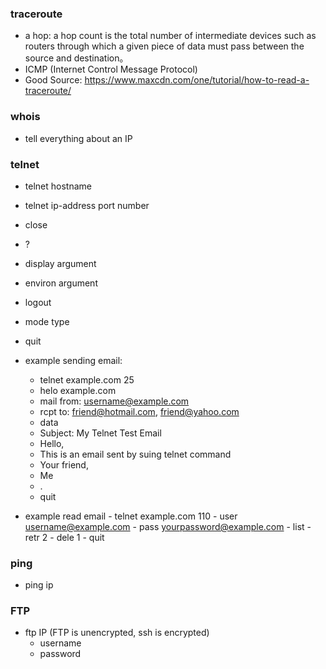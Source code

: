 ### traceroute 
  - a hop: a hop count is the total number of intermediate devices such as routers through which a 
    given piece of data must pass between the source and destination。 
  - ICMP (Internet Control Message Protocol)
  - Good Source: https://www.maxcdn.com/one/tutorial/how-to-read-a-traceroute/
  

### whois 
  - tell everything about an IP 

### telnet
  - telnet hostname
  - telnet ip-address port number
  - close 
  - ?
  - display argument 
  - environ argument 
  - logout 
  - mode type 
  - quit 
  
  - example sending email: 
    - telnet example.com 25 
    - helo example.com
    - mail from: username@example.com
    - rcpt to: friend@hotmail.com, friend@yahoo.com
    - data
    - Subject: My Telnet Test Email 
    - Hello, 
    - This is an email sent by suing telnet command 
    - Your friend, 
    - Me 
    - . 
    - quit 
   - example read email 
    - telnet example.com 110 
    - user username@example.com
    - pass yourpassword@example.com
    - list 
    - retr 2
    - dele 1
    - quit 
 


### ping 
  - ping ip
### FTP
  - ftp IP  (FTP is unencrypted, ssh is encrypted)
    - username 
    - password 
    
